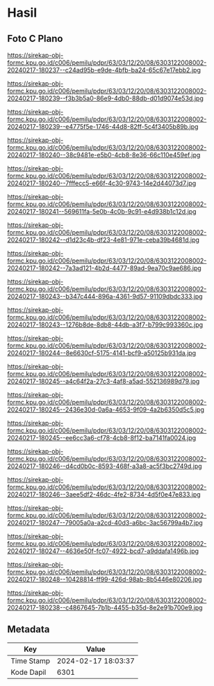 # Hasil

## Foto C Plano

https://sirekap-obj-formc.kpu.go.id/c006/pemilu/pdpr/63/03/12/20/08/6303122008002-20240217-180237--c24ad95b-e9de-4bfb-ba24-65c67e17ebb2.jpg

https://sirekap-obj-formc.kpu.go.id/c006/pemilu/pdpr/63/03/12/20/08/6303122008002-20240217-180239--f3b3b5a0-86e9-4db0-88db-d01d9074e53d.jpg

https://sirekap-obj-formc.kpu.go.id/c006/pemilu/pdpr/63/03/12/20/08/6303122008002-20240217-180239--e4775f5e-1746-44d8-82ff-5c4f3405b89b.jpg

https://sirekap-obj-formc.kpu.go.id/c006/pemilu/pdpr/63/03/12/20/08/6303122008002-20240217-180240--38c9481e-e5b0-4cb8-8e36-66c110e459ef.jpg

https://sirekap-obj-formc.kpu.go.id/c006/pemilu/pdpr/63/03/12/20/08/6303122008002-20240217-180240--7fffecc5-e66f-4c30-9743-14e2d44073d7.jpg

https://sirekap-obj-formc.kpu.go.id/c006/pemilu/pdpr/63/03/12/20/08/6303122008002-20240217-180241--569611fa-5e0b-4c0b-9c91-e4d938b1c12d.jpg

https://sirekap-obj-formc.kpu.go.id/c006/pemilu/pdpr/63/03/12/20/08/6303122008002-20240217-180242--d1d23c4b-df23-4e81-971e-ceba39b4681d.jpg

https://sirekap-obj-formc.kpu.go.id/c006/pemilu/pdpr/63/03/12/20/08/6303122008002-20240217-180242--7a3ad121-4b2d-4477-89ad-9ea70c9ae686.jpg

https://sirekap-obj-formc.kpu.go.id/c006/pemilu/pdpr/63/03/12/20/08/6303122008002-20240217-180243--b347c444-896a-4361-9d57-91109dbdc333.jpg

https://sirekap-obj-formc.kpu.go.id/c006/pemilu/pdpr/63/03/12/20/08/6303122008002-20240217-180243--1276b8de-8db8-44db-a3f7-b799c993360c.jpg

https://sirekap-obj-formc.kpu.go.id/c006/pemilu/pdpr/63/03/12/20/08/6303122008002-20240217-180244--8e6630cf-5175-4141-bcf9-a50125b931da.jpg

https://sirekap-obj-formc.kpu.go.id/c006/pemilu/pdpr/63/03/12/20/08/6303122008002-20240217-180245--a4c64f2a-27c3-4af8-a5ad-552136989d79.jpg

https://sirekap-obj-formc.kpu.go.id/c006/pemilu/pdpr/63/03/12/20/08/6303122008002-20240217-180245--2436e30d-0a6a-4653-9f09-4a2b6350d5c5.jpg

https://sirekap-obj-formc.kpu.go.id/c006/pemilu/pdpr/63/03/12/20/08/6303122008002-20240217-180245--ee6cc3a6-cf78-4cb8-8f12-ba7141fa0024.jpg

https://sirekap-obj-formc.kpu.go.id/c006/pemilu/pdpr/63/03/12/20/08/6303122008002-20240217-180246--d4cd0b0c-8593-468f-a3a8-ac5f3bc2749d.jpg

https://sirekap-obj-formc.kpu.go.id/c006/pemilu/pdpr/63/03/12/20/08/6303122008002-20240217-180246--3aee5df2-46dc-4fe2-8734-4d5f0e47e833.jpg

https://sirekap-obj-formc.kpu.go.id/c006/pemilu/pdpr/63/03/12/20/08/6303122008002-20240217-180247--79005a0a-a2cd-40d3-a6bc-3ac56799a4b7.jpg

https://sirekap-obj-formc.kpu.go.id/c006/pemilu/pdpr/63/03/12/20/08/6303122008002-20240217-180247--4636e50f-fc07-4922-bcd7-a9ddafa1496b.jpg

https://sirekap-obj-formc.kpu.go.id/c006/pemilu/pdpr/63/03/12/20/08/6303122008002-20240217-180248--10428814-ff99-426d-98ab-8b5446e80206.jpg

https://sirekap-obj-formc.kpu.go.id/c006/pemilu/pdpr/63/03/12/20/08/6303122008002-20240217-180238--c4867645-7b1b-4455-b35d-8e2e91b700e9.jpg


## Metadata

| Key        | Value               |
| ---------- | ------------------- |
| Time Stamp | 2024-02-17 18:03:37 |
| Kode Dapil | 6301                |



